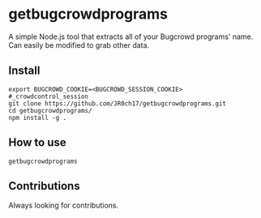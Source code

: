 # getbugcrowdprograms
A simple Node.js tool that extracts all of your Bugcrowd programs' name. Can easily be modified to grab other data.

## Install
```
export BUGCROWD_COOKIE=<BUGCROWD_SESSION_COOKIE> #_crowdcontrol_session
git clone https://github.com/JR0ch17/getbugcrowdprograms.git
cd getbugcrowdprograms/
npm install -g .
```

## How to use
```
getbugcrowdprograms
```

## Contributions
Always looking for contributions.
